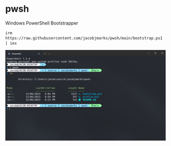 # pwsh

Windows PowerShell Bootstrapper

``` pwsh
irm https://raw.githubusercontent.com/jacobjmarks/pwsh/main/bootstrap.ps1 | iex
```

![Preview](preview.png)
